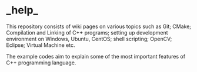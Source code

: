 # \_help\_
This repository consists of wiki pages on various topics such as Git; CMake; Compilation and Linking of C++ programs; setting up development environment on Windows, Ubuntu, CentOS; shell scripting; OpenCV; Eclipse; Virtual Machine etc.

The example codes aim to explain some of the most important features of C++ programming language.

